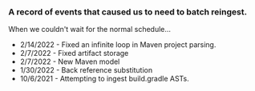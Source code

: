 ### A record of events that caused us to need to batch reingest.

When we couldn't wait for the normal schedule...

* 2/14/2022 - Fixed an infinite loop in Maven project parsing.
* 2/7/2022 - Fixed artifact storage
* 2/7/2022 - New Maven model
* 1/30/2022 - Back reference substitution
* 10/6/2021 - Attempting to ingest build.gradle ASTs.

